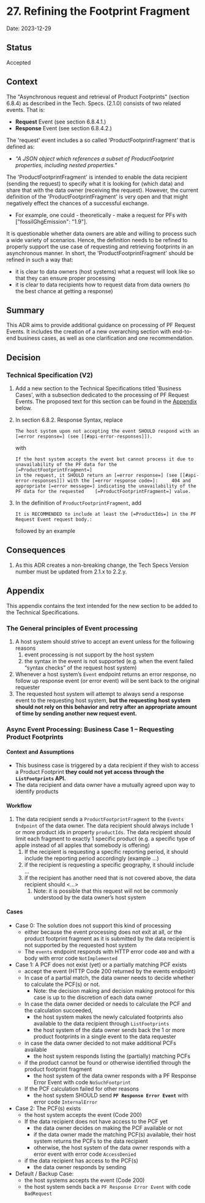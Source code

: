 # 27. Refining the Footprint Fragment

Date: 2023-12-29

## Status

Accepted

## Context

The "Asynchronous request and retrieval of Product Footprints" (section 6.8.4) as described in the Tech. Specs. (2.1.0) consists of two related events. That is:
* **Request** Event (see section 6.8.4.1.)
* **Response** Event (see section 6.8.4.2.)

The 'request' event includes a so called 'ProductFootprintFragment' that is defined as:
* *"A JSON object which references a subset of ProductFootprint properties, including nested properties."*

The 'ProductFootprintFragment' is intended to enable the data recipient (sending the request) to specify what it is looking for (which data) and share that with the data owner (receiving the request). However, the current definition of the 'ProductFootprintFragment' is very open and that might negatively effect the chances of a successful exchange.
* For example, one could - theoretically - make a request for PFs with ["fossilGhgEmission": "1.9"].

It is questionable whether data owners are able and willing to process such a wide variety of scenarios. Hence, the definition needs to be refined to properly support the use case of requesting and retrieving footprints in an asynchronous manner. In short, the 'ProductFootprintFragment' should be refined in such a way that:
* it is clear to data owners (host systems) what a request will look like so that they can ensure proper processing
* it is clear to data recipients how to request data from data owners (to the best chance at getting a response)


## Summary

This ADR aims to provide additional guidance on processing of PF Request Events. It includes the creation of a new overarching section with end-to-end business cases, as well as one clarification and one recommendation.

## Decision

### Technical Specification (V2)

1. Add a new section to the Technical Specifications titled 'Business Cases', with a subsection dedicated to the processing of PF Request Events. The proposed text for this section can be found in the [Appendix](#appendix) below.

2. In section 6.8.2. Response Syntax, replace
    ```
    The host system upon not accepting the event SHOULD respond with an [=error response=] (see [[#api-error-responses]]).
    ```
    with
    ```
    If the host system accepts the event but cannot process it due to unavailability of the PF data for the     [=ProductFootprintFragment=]
    in the request, it SHOULD return an [=error response=] (see [[#api-error-responses]]) with the [=error response code=]:     404 and appropriate [=error message=] indicating the unavailability of the PF data for the requested    [=ProductFootprintFragment=] value.
    ```

3. In the definition of `ProductFootprintFragment`, add
    ```
    It is RECOMMENDED to include at least the [=ProductIds=] in the PF Request Event request body.:
    ```
    followed by an example


## Consequences

1. As this ADR creates a non-breaking change, the Tech Specs Version number must be updated from 2.1.x to 2.2.y.

## Appendix

This appendix contains the text intended for the new section to be added to the Technical Specifications.

### The General principles of Event processing

1. A host system should strive to accept an event unless for the following reasons
    1. event processing is not support by the host system
    2. the syntax in the event is not supported (e.g. when the event failed “syntax checks” of the request host system)
2. Whenever a host system’s `Event` endpoint returns an error response, no follow up response event (or error event) will be sent back to the original requester
3. The requested host system will attempt to always send a response event to the requesting host system, **but the requesting host system should not rely on this behavior and retry after an appropriate amount of time by sending another new request event.**

### Async Event Processing: Business Case 1 – Requesting Product Footprints

#### Context and Assumptions

- This business case is triggered by a data recipient if they wish to access a Product Footprint **they could not yet access through the `ListFootprints` API.**
- The data recipient and data owner have a mutually agreed upon way to identify products

#### Workflow

1. The data recipient sends a `ProductFootprintFragment`  to the `Events Endpoint` of the data owner. The data recipient should always include 1 or more product ids in property `productIds`. The data recipient should limit each fragment to exactly 1 specific product (e.g. a specific type of apple instead of all apples that somebody is offering)
    1. If the recipient is requesting a specific reporting period, it should include the reporting period accordingly (example …)
    2. if the recipient is requesting a specific geography, it should include …
    3. if the recipient has another need that is not covered above, the data recipient should <…>
        1. Note: it is possible that this request will not be commonly understood by the data owner’s host system

#### Cases

- Case 0: The solution does not support this kind of processing
    - either because the event processing does not exit at all, or the product footprint fragment as it is submitted by the data recipient is not supported by the requested host system
    - The `events` endpoint responds with HTTP error code `400` and with a body with error code `NotImplemented`
- Case 1: A PCF does not exist (yet) or a partially matching PCF exists
    - accept the event (HTTP Code 200 returned by the events endpoint)
    - In case of a partial match, the data owner needs to decide whether to calculate the PCF(s) or not.
        - Note: the decision making and decision making protocol for this case is up to the discretion of each data owner
    - In case the data owner decided or needs to calculate the PCF and the calculation succeeded,
        - the host system makes the newly calculated footprints also available to the data recipient through `ListFootprints`
        - the host system of the data owner sends back the 1 or more product footprints in a single event to the data requester
    - in case the data owner decided to not make additional PCFs available
        - the host system responds listing the (partially) matching PCFs
    - if the product cannot be found or otherwise identified through the product footprint fragment
        - the host system of the data owner responds with a PF Response Error Event with code `NoSuchFootprint`
    - If the PCF calculation failed for other reasons
        - the host system SHOULD send **`PF Response Error Event`** with error code `InternalError`
- Case 2: The PCF(s) exists
    - the host system accepts the event (Code 200)
    - If the data recipient does not have access to the PCF yet
        - the data owner decides on making the PCF available or not
        - if the data owner made the matching PCF(s) available, their host system returns the PCFs to the data recipient
        - otherwise, the host system of the data owner responds with a error event with error code `AccessDenied`
    - if the data recipient has access to the PCF(s)
        - the data owner responds by sending
- Default / Backup Case:
    - the host systems accepts the event (Code 200)
    - the host system sends back a `PF Response Error Event` with code `BadRequest`
